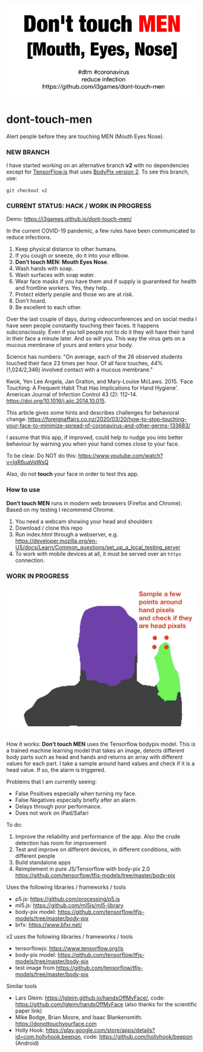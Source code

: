 ![](assets/dtm.jpg)

# dont-touch-men

Alert people before they are touching MEN (Mouth Eyes Nose).

### NEW BRANCH
I have started working on an alternative branch **v2** with no dependencies except for [TensorFlow.js](https://www.tensorflow.org/js) that uses [BodyPix version 2](https://github.com/tensorflow/tfjs-models/tree/master/body-pix). To see this branch, use: 

`git checkout v2`

### CURRENT STATUS: HACK / WORK IN PROGRESS

Demo: https://i3games.github.io/dont-touch-men/

In the current COVID-19 pandemic, a few rules have been communicated to reduce infections. 

1. Keep physical distance to other humans.
2. If you cough or sneeze, do it into your ellbow.
3. **Don’t touch MEN: Mouth Eyes Nose**.
4. Wash hands with soap.
5. Wash surfaces with soap water. 
6. Wear face masks if you have them and if supply is guaranteed for health and frontline workers. Yes, they help.
7. Protect elderly people and those wo are at risk.
8. Don't hoard.
9. Be excellent to each other.

Over the last couple of days, during videoconferences and on social media I have seen people constantly touching their faces. It happens subconsciously. Even if you tell people not to do it they will have their hand in their face a minute later. And so will you. This way the virus gets on a mucous membrane of yours and enters your body. 

Science has numbers: 
"On average, each of the 26 observed students touched their face 23 times per hour. Of all face touches, 44% (1,024/2,346) involved contact with a mucous membrane."

Kwok, Yen Lee Angela, Jan Gralton, and Mary-Louise McLaws. 2015. ‘Face Touching: A Frequent Habit That Has Implications for Hand Hygiene’. American Journal of Infection Control 43 (2): 112–14. https://doi.org/10.1016/j.ajic.2014.10.015.

This article gives some hints and describes challenges for behavioral change: 
https://foreignaffairs.co.nz/2020/03/20/how-to-stop-touching-your-face-to-minimize-spread-of-coronavirus-and-other-germs-133683/

I assume that this app, if improved, could help to nudge you into better behaviour by warning you when your hand comes close to your face.

To be clear. Do NOT do this: https://www.youtube.com/watch?v=IgR6uaVqWsQ

Also, do not **touch** your face in order to test this app.

### How to use
**Don’t touch MEN** runs in modern web browsers (Firefox and Chrome). Based on my testing I recommend Chrome. 

1. You need a webcam showing your head and shoulders 
2. Download / clone this repo
3. Run index.html through a webserver, e.g. https://developer.mozilla.org/en-US/docs/Learn/Common_questions/set_up_a_local_testing_server  
4. To work with mobile devices at all, it must be served over an `https` connection.

### WORK IN PROGRESS
![](assets/screen.jpg)

How it works: **Don’t touch MEN** uses the Tensorflow bodypix model. This is a trained machine learning model that takes an image, detects different body parts such as head and hands and returns an array with different values for each part. I take a sample around hand values and check if it is a head value. If so, the alarm is triggered.

Problems that I am currently seeing: 

* False Positives especially when turning my face.
* False Negatives especially briefly after an alarm. 
* Delays through poor performance. 
* Does not work on iPad/Safari 

To do:

1. Improve the reliability and performance of the app. Also the crude detection has room for improvement
2. Test and improve on different devices, in different conditions, with different people 
3. Build standalone apps
4. Reimplement in pure JS/Tensorflow with body-pix 2.0 https://github.com/tensorflow/tfjs-models/tree/master/body-pix

Uses the following libraries / frameworks / tools

* p5.js: https://github.com/processing/p5.js
* ml5.js: https://github.com/ml5js/ml5-library
* body-pix model: https://github.com/tensorflow/tfjs-models/tree/master/body-pix
* brfx: https://www.bfxr.net/

v2 uses the following libraries / frameworks / tools

* tensorflowjs: https://www.tensorflow.org/js
* body-pix model: https://github.com/tensorflow/tfjs-models/tree/master/body-pix
* test image from https://github.com/tensorflow/tfjs-models/tree/master/body-pix

Similar tools 

* Lars Gleim: https://lgleim.github.io/handsOffMyFace/, code: https://github.com/lgleim/handsOffMyFace (also thanks for the scientific paper link)
* Mike Bodge, Brian Moore, and Isaac Blankensmith: https://donottouchyourface.com
* Holly Hook: https://play.google.com/store/apps/details?id=com.hollyhook.beepon, code: https://github.com/hollyhook/beepon (Android)
